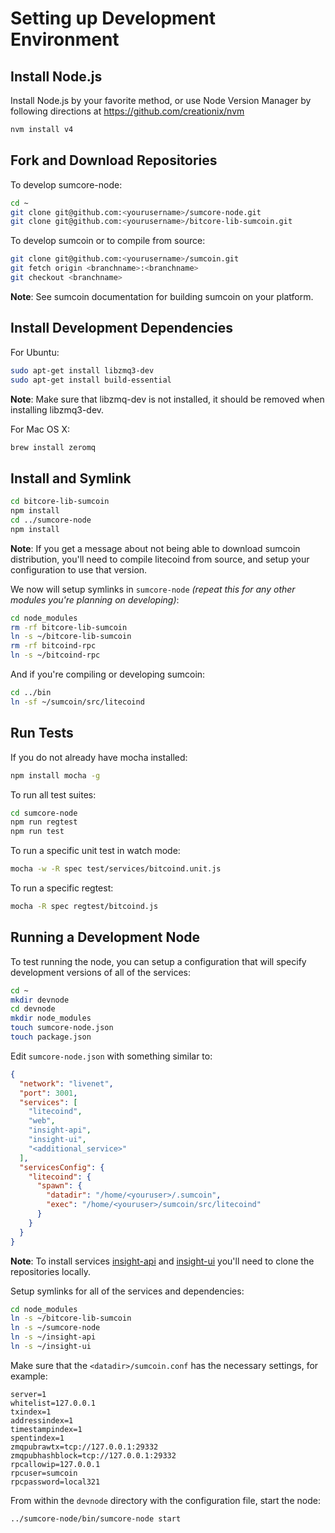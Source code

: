 # Setting up Development Environment

## Install Node.js

Install Node.js by your favorite method, or use Node Version Manager by following directions at https://github.com/creationix/nvm

```bash
nvm install v4
```

## Fork and Download Repositories

To develop sumcore-node:

```bash
cd ~
git clone git@github.com:<yourusername>/sumcore-node.git
git clone git@github.com:<yourusername>/bitcore-lib-sumcoin.git
```

To develop sumcoin or to compile from source:

```bash
git clone git@github.com:<yourusername>/sumcoin.git
git fetch origin <branchname>:<branchname>
git checkout <branchname>
```

**Note**: See sumcoin documentation for building sumcoin on your platform.

## Install Development Dependencies

For Ubuntu:

```bash
sudo apt-get install libzmq3-dev
sudo apt-get install build-essential
```

**Note**: Make sure that libzmq-dev is not installed, it should be removed when installing libzmq3-dev.

For Mac OS X:

```bash
brew install zeromq
```

## Install and Symlink

```bash
cd bitcore-lib-sumcoin
npm install
cd ../sumcore-node
npm install
```

**Note**: If you get a message about not being able to download sumcoin distribution, you'll need to compile litecoind from source, and setup your configuration to use that version.

We now will setup symlinks in `sumcore-node` _(repeat this for any other modules you're planning on developing)_:

```bash
cd node_modules
rm -rf bitcore-lib-sumcoin
ln -s ~/bitcore-lib-sumcoin
rm -rf bitcoind-rpc
ln -s ~/bitcoind-rpc
```

And if you're compiling or developing sumcoin:

```bash
cd ../bin
ln -sf ~/sumcoin/src/litecoind
```

## Run Tests

If you do not already have mocha installed:

```bash
npm install mocha -g
```

To run all test suites:

```bash
cd sumcore-node
npm run regtest
npm run test
```

To run a specific unit test in watch mode:

```bash
mocha -w -R spec test/services/bitcoind.unit.js
```

To run a specific regtest:

```bash
mocha -R spec regtest/bitcoind.js
```

## Running a Development Node

To test running the node, you can setup a configuration that will specify development versions of all of the services:

```bash
cd ~
mkdir devnode
cd devnode
mkdir node_modules
touch sumcore-node.json
touch package.json
```

Edit `sumcore-node.json` with something similar to:

```json
{
  "network": "livenet",
  "port": 3001,
  "services": [
    "litecoind",
    "web",
    "insight-api",
    "insight-ui",
    "<additional_service>"
  ],
  "servicesConfig": {
    "litecoind": {
      "spawn": {
        "datadir": "/home/<youruser>/.sumcoin",
        "exec": "/home/<youruser>/sumcoin/src/litecoind"
      }
    }
  }
}
```

**Note**: To install services [insight-api](https://github.com/bitpay/insight-api) and [insight-ui](https://github.com/bitpay/insight-ui) you'll need to clone the repositories locally.

Setup symlinks for all of the services and dependencies:

```bash
cd node_modules
ln -s ~/bitcore-lib-sumcoin
ln -s ~/sumcore-node
ln -s ~/insight-api
ln -s ~/insight-ui
```

Make sure that the `<datadir>/sumcoin.conf` has the necessary settings, for example:

```
server=1
whitelist=127.0.0.1
txindex=1
addressindex=1
timestampindex=1
spentindex=1
zmqpubrawtx=tcp://127.0.0.1:29332
zmqpubhashblock=tcp://127.0.0.1:29332
rpcallowip=127.0.0.1
rpcuser=sumcoin
rpcpassword=local321
```

From within the `devnode` directory with the configuration file, start the node:

```bash
../sumcore-node/bin/sumcore-node start
```
